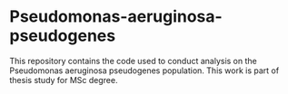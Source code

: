 # Pseudomonas-aeruginosa-pseudogenes

This repository contains the code used to conduct analysis on the Pseudomonas aeruginosa pseudogenes population. This work is part of thesis study for MSc degree.
